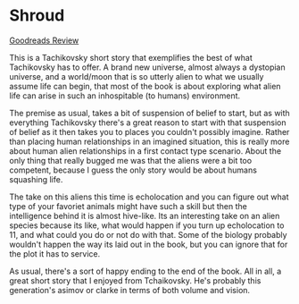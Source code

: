 # Shroud
[Goodreads Review](https://www.goodreads.com/review/show/7669433882)

This is a Tachikovsky short story that exemplifies the best of what Tachikovsky has to offer. A brand new universe, almost always a dystopian universe, and a world/moon that is so utterly alien to what we usually assume life can begin, that most of the book is about exploring what alien life can arise in such an inhospitable (to humans) environment.

The premise as usual, takes a bit of suspension of belief to start, but as with everything Tachikovsky there's a great reason to start with that suspension of belief as it then takes you to places you couldn't possibly imagine. Rather than placing human relationships in an imagined situation, this is really more about human alien relationships in a first contact type scenario. About the only thing that really bugged me was that the aliens were a bit too competent, because I guess the only story would be about humans squashing life.

The take on this aliens this time is echolocation and you can figure out what type of your favoriet animals might have such a skill but then the intelligence behind it is almost hive-like. Its an interesting take on an alien species because its like, what would happen if you turn up echolocation to 11, and what could you do or not do with that. Some of the biology probably wouldn't happen the way its laid out in the book, but you can ignore that for the plot it has to service.

As usual, there's a sort of happy ending to the end of the book. All in all, a great short story that I enjoyed from Tchaikovsky. He's probably this generation's asimov or clarke in terms of both volume and vision.